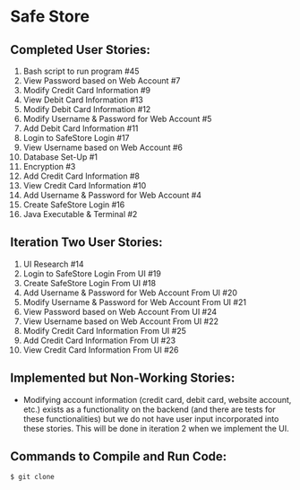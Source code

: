 # Safe Store

## Completed User Stories:
1. Bash script to run program #45
2. View Password based on Web Account #7
3. Modify Credit Card Information #9
4. View Debit Card Information #13
5. Modify Debit Card Information #12
6. Modify Username & Password for Web Account #5
7. Add Debit Card Information #11
8. Login to SafeStore Login #17
9. View Username based on Web Account #6
10. Database Set-Up #1
11. Encryption #3
12. Add Credit Card Information #8
13. View Credit Card Information #10
14. Add Username & Password for Web Account #4
15. Create SafeStore Login #16
16. Java Executable & Terminal #2
## Iteration Two User Stories:
1. UI Research #14
2. Login to SafeStore Login From UI #19
3. Create SafeStore Login From UI #18
4. Add Username & Password for Web Account From UI #20
5. Modify Username & Password for Web Account From UI #21
6. View Password based on Web Account From UI #24
7. View Username based on Web Account From UI #22
8. Modify Credit Card Information From UI #25
9. Add Credit Card Information From UI #23
10. View Credit Card Information From UI #26
## Implemented but Non-Working Stories:
- Modifying account information (credit card, debit card, website account, etc.) exists as a functionality on the backend (and there are tests for these functionalities) but we do not have user input incorporated into these stories. This will be done in iteration 2 when we implement the UI. 
## Commands to Compile and Run Code:
```sh
$ git clone 
```
